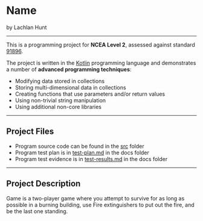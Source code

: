 # Name

by Lachlan Hunt

---

This is a programming project for **NCEA Level 2**, assessed against standard [91896](docs/as91896.pdf).

The project is written in the [Kotlin](https://kotlinlang.org) programming language and demonstrates a number of **advanced programming techniques**:
- Modifying data stored in collections
- Storing multi-dimensional data in collections
- Creating functions that use parameters and/or return values
- Using non-trivial string manipulation
- Using additional non-core libraries

---

## Project Files

- Program source code can be found in the [src](src/) folder
- Program test plan is in [test-plan.md](docs/test-plan.md) in the docs folder
- Program test evidence is in [test-results.md](docs/test-results.md) in the docs folder

---

## Project Description

Game is a two-player game where you attempt to survive for as long as possible in a burning building, use Fire extinguishers to put out the fire, and be the last one standing.
